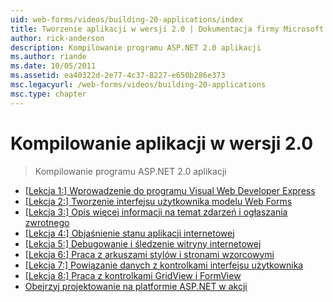 ```yaml
---
uid: web-forms/videos/building-20-applications/index
title: Tworzenie aplikacji w wersji 2.0 | Dokumentacja firmy Microsoft
author: rick-anderson
description: Kompilowanie programu ASP.NET 2.0 aplikacji
ms.author: riande
ms.date: 10/05/2011
ms.assetid: ea40322d-2e77-4c37-8227-e650b286e373
msc.legacyurl: /web-forms/videos/building-20-applications
msc.type: chapter
---
```

<a name="building-20-applications"></a>Kompilowanie aplikacji w wersji 2.0
====================
> Kompilowanie programu ASP.NET 2.0 aplikacji


- [[Lekcja 1:] Wprowadzenie do programu Visual Web Developer Express](lesson-1-getting-started-with-visual-web-developer-express.md)
- [[Lekcja 2:] Tworzenie interfejsu użytkownika modelu Web Forms](lesson-2-creating-a-web-forms-user-interface.md)
- [[Lekcja 3:] Opis więcej informacji na temat zdarzeń i ogłaszania zwrotnego](lesson-3-understanding-more-about-events-and-postback.md)
- [[Lekcja 4:] Objaśnienie stanu aplikacji internetowej](lesson-4-understanding-web-application-state.md)
- [[Lekcja 5:] Debugowanie i śledzenie witryny internetowej](lesson-5-debugging-and-tracing-your-website.md)
- [[Lekcja 6:] Praca z arkuszami stylów i stronami wzorcowymi](lesson-6-working-with-stylesheets-and-master-pages.md)
- [[Lekcja 7:] Powiązanie danych z kontrolkami interfejsu użytkownika](lesson-7-databinding-to-user-interface-controls.md)
- [[Lekcja 8:] Praca z kontrolkami GridView i FormView](lesson-8-working-with-the-gridview-and-formview.md)
- [Obejrzyj projektowanie na platformie ASP.NET w akcji](watch-aspnet-development-in-action.md)
